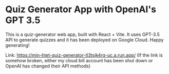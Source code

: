 # Quiz Generator App with OpenAI's GPT 3.5

This is a quiz-generator web app, built with React + Vite. It uses GPT-3.5 API to generate quizzes and it has been deployed on Google Cloud. Happy generating!

Link: https://min-htet-quiz-generator-tl3tsjk4rq-uc.a.run.app/
(If the link is somehow broken, either my cloud bill account has been shut down or OpenAI has changed their API methods)